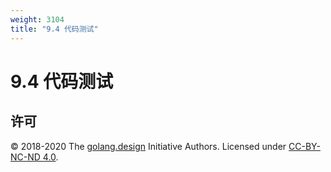 ```yaml
---
weight: 3104
title: "9.4 代码测试"
---
```


# 9.4 代码测试



## 许可

&copy; 2018-2020 The [golang.design](https://golang.design) Initiative Authors. Licensed under [CC-BY-NC-ND 4.0](https://creativecommons.org/licenses/by-nc-nd/4.0/).
